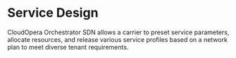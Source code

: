 # Service Design
CloudOpera Orchestrator SDN allows a carrier to preset service parameters, allocate resources, and release various service profiles based on a network plan to meet diverse tenant requirements. 
